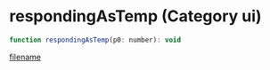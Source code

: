 # respondingAsTemp (Category ui)

```js
function respondingAsTemp(p0: number): void
```

[filename](respondingAsTemp_m.md ':include')
